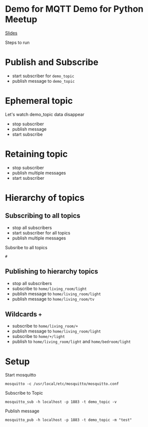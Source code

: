 # Demo for MQTT Demo for Python Meetup

[Slides](https://docs.google.com/presentation/d/1Gmd3j4cvd-x6t3hNhPFckMBAaviJp3-Bn1sErjlPDO0/edit?usp=sharing)

Steps to run

# Publish and Subscribe 

- start subscriber for `demo_topic`
- publish message to `demo_topic`

# Ephemeral topic
Let's watch demo_topic data disappear

- stop subscriber
- publish message
- start subscribe

# Retaining topic

- stop subscriber
- publish multiple messages
- start subscriber

# Hierarchy of topics

## Subscribing to all topics

- stop all subscribers
- start subscriber for all topics
- publish multiple messages

Subsribe to all topics

`#`

## Publishing to hierarchy topics

- stop all subscribers
- subscribe to `home/living_room/light`
- publish message to `home/living_room/light`
- publish message to `home/living_room/tv`

## Wildcards `+`

- subscribe to `home/living_room/+`
- publish message to `home/living_room/light`
- subscribe to `home/+/light`
- publish to `home/living_room/light` and `home/bedroom/light`

# Setup
Start mosquitto

```mosquitto -c /usr/local/etc/mosquitto/mosquitto.conf```

Subscribe to Topic

```mosquitto_sub -h localhost -p 1883 -t demo_topic -v```

Publish message

```mosquitto_pub -h localhost -p 1883 -t demo_topic -m "test"```
